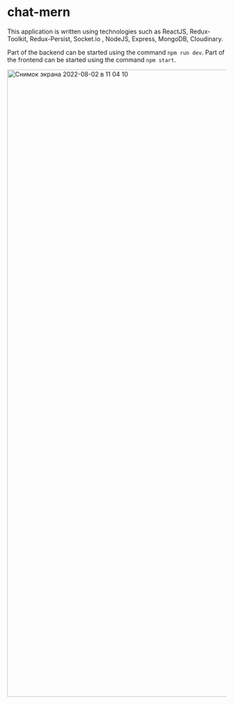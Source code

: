 # chat-mern

This application is written using technologies such as ReactJS, Redux-Toolkit, Redux-Persist, Socket.io , NodeJS, Express, MongoDB, Cloudinary.

Part of the backend can be started using the command `npm run dev`.
Part of the frontend can be started using the command `npm start`.

<img width="1440" alt="Снимок экрана 2022-08-02 в 11 04 10" src="https://user-images.githubusercontent.com/84925698/182324348-439f93e0-5e18-40bf-a8b2-3e74cf7b9db2.png">

